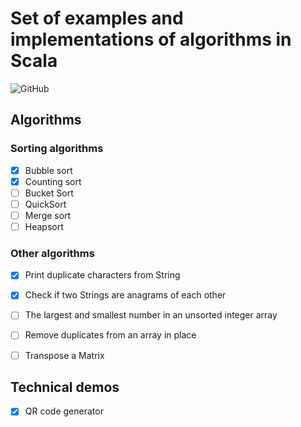 # Set of examples and implementations of algorithms in Scala

![GitHub](https://img.shields.io/github/license/Mikbac/Samples-Scala)

## Algorithms
### Sorting algorithms
* [x] Bubble sort
* [x] Counting sort
* [ ] Bucket Sort
* [ ] QuickSort 
* [ ] Merge sort 
* [ ] Heapsort

### Other algorithms
* [x] Print duplicate characters from String
* [x] Check if two Strings are anagrams of each other
* [ ] The largest and smallest number in an unsorted integer array
* [ ] Remove duplicates from an array in place
* [ ] Transpose a Matrix




## Technical demos
* [x] QR code generator
